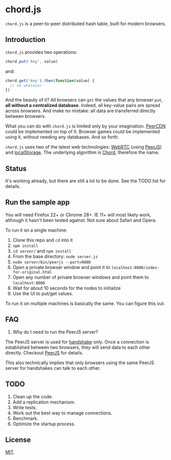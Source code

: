 # chord.js

`chord.js` is a peer-to-peer distributed hash table, built for modern browsers.

## Introduction

`chord.js` provides two operations:

```js
chord.put('key', value)
```

and:

```js
chord.get('key').then(function(value) {
  // do whatever
})
```

And the beauty of it?  All browsers can `get` the values that any browser `put`, **all without a centralized database**.  Indeed, all key-value pairs are spread across browsers.  And make no mistake: all data are transferred directly between browsers.

What you can do with `chord.js` is limited only by your imagination.  [PeerCDN](https://peercdn.com/) could be implemented on top of it.  Browser games could be implemented using it, without needing any databases.  And so forth.

`chord.js` uses two of the latest web technologies: [WebRTC](http://en.wikipedia.org/wiki/WebRTC) (using [PeerJS](http://peerjs.com/)) and [localStorage](http://www.w3schools.com/html/html5_webstorage.asp).  The underlying algorithm is [Chord](http://pdos.csail.mit.edu/papers/chord:sigcomm01/chord_sigcomm.pdf), therefore the name.

## Status

It's working already, but there are still a lot to be done.  See the TODO list for details.

## Run the sample app

You will need Firefox 22+ or Chrome 28+.  IE 11+ will most likely work, although it hasn't been tested against.  Not sure about Safari and Opera.

To run it on a single machine:

1. Clone this repo and `cd` into it
2. `npm install`
3. `cd server/` and `npm install`
4. From the base directory: `node server.js`
5. `node server/bin/peerjs --port=9000`
6. Open a private browser window and point it to `localhost:8000/index-for-original.html`
7. Open any number of private browser windows and point them to `localhost:8000`
8. Wait for about 10 seconds for the nodes to initialize
9. Use the UI to put/get values.

To run it on multiple machines is basically the same.  You can figure this out.

## FAQ

1. Why do I need to run the PeerJS server?

The PeerJS server is used for [handshake](https://en.wikipedia.org/wiki/Handshaking) only.  Once a connection is established between two browsers, they will send data to each other directly.  Checkout [PeerJS](http://peerjs.com/) for details.

This also technically implies that only browsers using the same PeerJS server for handshakes can talk to each other.

## TODO

1. Clean up the code.
2. Add a replication mechanism.
3. Write tests.
4. Work out the best way to manage connections.
5. Benchmark.
6. Optimize the startup process.

## License

[MIT](http://opensource.org/licenses/MIT).